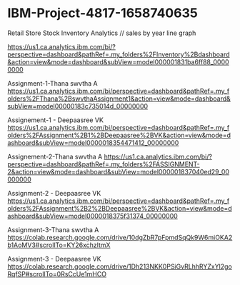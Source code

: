 # IBM-Project-4817-1658740635
Retail Store Stock Inventory Analytics
//  sales by year line graph

https://us1.ca.analytics.ibm.com/bi/?perspective=dashboard&pathRef=.my_folders%2FInventory%2Bdashboard&action=view&mode=dashboard&subView=model000001831ba6ff88_00000000


Assignment-1-Thana swvtha A
https://us1.ca.analytics.ibm.com/bi/perspective=dashboard&pathRef=.my_folders%2FThana%2BswvthaAssignment1&action=view&mode=dashboard&subView=model00000183c735014d_00000000

Assignement-1 - Deepaasree VK
https://us1.ca.analytics.ibm.com/bi/perspective=dashboard&pathRef=.my_folders%2FAssignment%2B1%2BDeepaasree%2BVK&action=view&mode=dashboard&subView=model0000018354471412_00000000
  
Assignement-2-Thana swvtha A
https://us1.ca.analytics.ibm.com/bi/?perspective=dashboard&pathRef=.my_folders%2FASSIGNMENT-2&action=view&mode=dashboard&subView=model000001837040ed29_00000000

Assignment-2 - Deepaasree VK
https://us1.ca.analytics.ibm.com/bi/perspective=dashboard&pathRef=.my_folders%2FAssignment%2B2%2BDeepaasree%2BVK&action=view&mode=dashboard&subView=model0000018375f31374_00000000

Assignment-3-Thana swvtha A
https://colab.research.google.com/drive/10dgZbR7pFpmdSqQk9W6miOKA2b1AoMV3#scrollTo=KY26xchzltmX

Assignment-3 - Deepaasree VK 
https://colab.research.google.com/drive/1Dh213NKK0PSiGvRLhhRYZxYl2goRqfSP#scrollTo=0RsCcUe1mHCO
